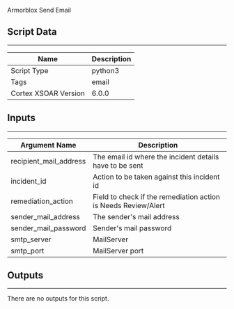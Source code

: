 Armorblox Send Email

## Script Data
---

| **Name** | **Description** |
| --- | --- |
| Script Type | python3 |
| Tags | email |
| Cortex XSOAR Version | 6.0.0 |

## Inputs
---

| **Argument Name** | **Description** |
| --- | --- |
| recipient_mail_address | The email id where the incident details have to be sent |
| incident_id | Action to be taken against this incident id |
| remediation_action | Field to check if the remediation action is Needs Review/Alert |
| sender_mail_address | The sender's mail address |
| sender_mail_password | Sender's mail password |
| smtp_server | MailServer |
| smtp_port | MailServer port |

## Outputs
---
There are no outputs for this script.
